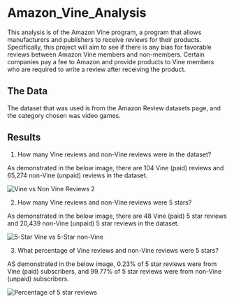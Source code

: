 # Amazon_Vine_Analysis
This analysis is of the Amazon Vine program, a program that allows manufacturers and publishers to receive reviews for their products.  Specifically, this project will aim to see if there is any bias for favorable reviews between Amazon Vine members and non-members.  Certain companies pay a fee to Amazon and provide products to Vine members who are required to write a review after receiving the product.  


## The Data
The dataset that was used is from the Amazon Review datasets page, and the category chosen was video games.

## Results

1. How many Vine reviews and non-Vine reviews were in the dataset?

As demonstrated in the below image, there are 104 Vine (paid) reviews and 65,274 non-Vine (unpaid) reviews in the dataset.

![Vine vs  Non Vine Reviews 2](https://user-images.githubusercontent.com/100809925/175819310-4c80de29-4cb4-4eb4-8b77-b06bae905d16.jpeg)

2. How many Vine reviews and non-Vine reviews were 5 stars?

As demonstrated in the below image, there are 48 Vine (paid) 5 star reviews and 20,439 non-Vine (unpaid) 5 star reviews in the dataset.

![5-Star Vine vs  5-Star non-Vine](https://user-images.githubusercontent.com/100809925/175818949-6b3f6c33-b94b-4524-810d-ed963d1aa0a2.jpeg)

3. What percentage of Vine reviews and non-Vine reviews were 5 stars?

AS demonstrated in the below image, 0.23% of 5 star reviews were from Vine (paid) subscribers, and 99.77% of 5 star reviews were from non-Vine (unpaid) subscribers.  

![Percentage of 5 star reviews](https://user-images.githubusercontent.com/100809925/175819243-6825a2a9-64b9-4bcb-b10e-03bc93705f0f.jpeg)


